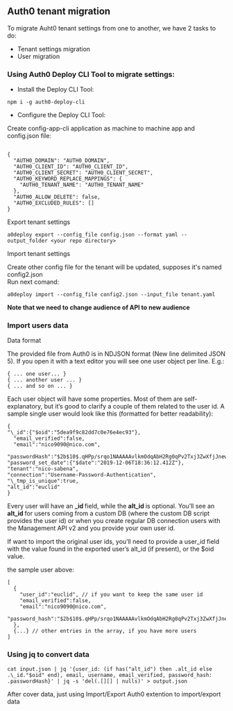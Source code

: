 ## Auth0 tenant migration

To migrate Auht0 tenant settings from one to another, we have 2 tasks to do:

- Tenant settings migration
- User migration

### Using Auth0 Deploy CLI Tool to migrate settings:

- Install the Deploy CLI Tool:

```
npm i -g auth0-deploy-cli
```

- Configure the Deploy CLI Tool:

Create config-app-cli application as machine to machine app and config.json file:

```

{
  "AUTH0_DOMAIN": "AUTH0_DOMAIN",
  "AUTH0_CLIENT_ID": "AUTH0_CLIENT_ID",
  "AUTH0_CLIENT_SECRET": "AUTH0_CLIENT_SECRET",
  "AUTH0_KEYWORD_REPLACE_MAPPINGS": {
    "AUTH0_TENANT_NAME": "AUTH0_TENANT_NAME"
  },
  "AUTH0_ALLOW_DELETE": false,
  "AUTH0_EXCLUDED_RULES": []
}
```

Export tenant settings

```
a0deploy export --config_file config.json --format yaml --output_folder <your repo directory>
```

Import tenant settings

Create other config file for the tenant will be updated, supposes it's named config2.json  
Run next comand:

```
a0deploy import --config_file config2.json --input_file tenant.yaml
```

<strong>Note that we need to change audience of API to new audience </strong>

### Import users data

Data format

The provided file from Auth0 is in NDJSON format (New line delimited JSON 5). If you open it with a text editor you will see one user object per line. E.g.:

```
{ ... one user... }
{ ... another user ... }
{ ... and so on ... }
```

Each user object will have some properties. Most of them are self-explanatory, but it’s good to clarify a couple of them related to the user id. A sample single user would look like this (formatted for better readability):

```
{
"\_id":{"$oid":"5dea9f9c82dd7c0e76e4ec93"},
  "email_verified":false,
  "email":"nico9090@nico.com",
  "passwordHash":"$2b$10$.qHPp/srqo1NAAAAAvlkmOdqAbH2Rg0qPv2Txj3ZwXfjJnewSjc4m",
"password_set_date":{"$date":"2019-12-06T18:36:12.412Z"},
"tenant":"nico-sabena",
"connection":"Username-Password-Authentication",
"\_tmp_is_unique":true,
"alt_id":"euclid"
}
```

Every user will have an <b>\_id </b> field, while the <b> alt_id </b> is optional. You’ll see an <b>alt_id </b> for users coming from a custom DB (where the custom DB script provides the user id) or when you create regular DB connection users with the Management API v2 and you provide your own user id.

If want to import the original user ids, you’ll need to provide a user_id field with the value found in the exported user’s alt_id (if present), or the $oid value.

the sample user above:

```
[
  {
    "user_id":"euclid", // if you want to keep the same user id
    "email_verified":false,
    "email":"nico9090@nico.com",
    "password_hash":"$2b$10$.qHPp/srqo1NAAAAAvlkmOdqAbH2Rg0qPv2Txj3ZwXfjJnewSjc4m"
  },
  {...} // other entries in the array, if you have more users
]
```

### Using jq to convert data

```
cat input.json | jq '{user_id: (if has("alt_id") then .alt_id else .\_id."$oid" end), email, username, email_verified, password_hash: .passwordHash}' | jq -s 'del(.[][] | nulls)' > output.json
```

After cover data, just using Import/Export Auth0 extention to import/export data
